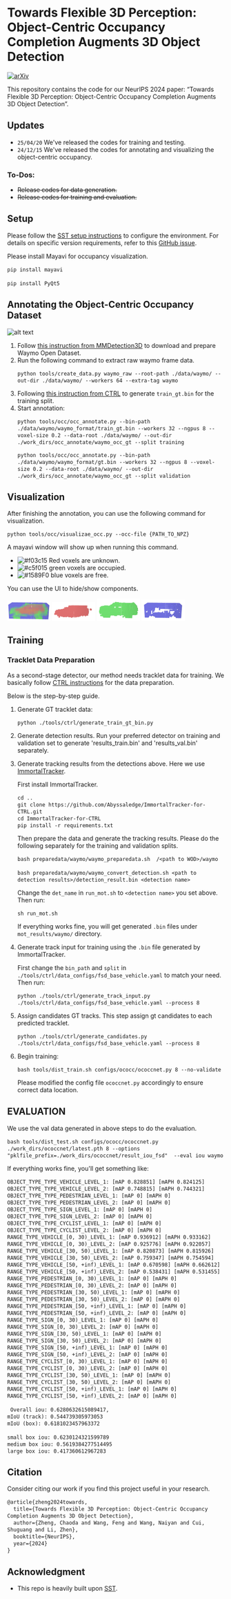 # Towards Flexible 3D Perception: Object-Centric Occupancy Completion Augments 3D Object Detection
[![arXiv](https://img.shields.io/badge/arXiv-2412.05154-b31b1b.svg)](https://arxiv.org/abs/2412.05154)


This repository contains the code for our NeurIPS 2024 paper: “Towards Flexible 3D Perception: Object-Centric Occupancy Completion Augments 3D Object Detection”.

## Updates
- `25/04/20` We've released the codes for training and testing.
- `24/12/15` We've released the codes for annotating and visualizing the object-centric occupancy.



### To-Dos:
+	~~Release codes for data generation.~~
+	~~Release codes for training and evaluation.~~

## Setup
Please follow the [SST setup instructions](https://github.com/tusen-ai/SST/blob/main/docs/overall_instructions.md) to configure the environment.
For details on specific version requirements, refer to this [GitHub issue](https://github.com/tusen-ai/SST/issues/117#issuecomment-1608827756).

Please install Mayavi for occupancy visualization.

```
pip install mayavi

pip install PyQt5
```

## Annotating the Object-Centric Occupancy Dataset
![alt text](./figures/gt_vis.png)

1. Follow [this instruction from MMDetection3D](https://mmdetection3d.readthedocs.io/en/v0.15.0/data_preparation.html#waymo) to download and prepare Waymo Open Dataset.
2. Run the following command to extract raw waymo frame data.
	```
	python tools/create_data.py waymo_raw --root-path ./data/waymo/ --out-dir ./data/waymo/ --workers 64 --extra-tag waymo
	```
3. Following [this instruction from CTRL](https://github.com/tusen-ai/SST/blob/main/docs/CTRL_instructions.md#step-1-generate-train_gtbin-once-for-all-waymo-bin-format) to generate `train_gt.bin` for the training split.
4. Start annotation:
	```
	python tools/occ/occ_annotate.py --bin-path ./data/waymo/waymo_format/train_gt.bin --workers 32 --ngpus 8 --voxel-size 0.2 --data-root ./data/waymo/ --out-dir ./work_dirs/occ_annotate/waymo_occ_gt --split training
	```
	```
	python tools/occ/occ_annotate.py --bin-path ./data/waymo/waymo_format/gt.bin --workers 32 --ngpus 8 --voxel-size 0.2 --data-root ./data/waymo/ --out-dir ./work_dirs/occ_annotate/waymo_occ_gt --split validation
	```
## Visualization
After finishing the annotation, you can use the following command for visualization.
```
python tools/occ/visualizae_occ.py --occ-file {PATH_TO_NPZ}
``` 

A mayavi window will show up when running this command. 
- ![#f03c15](https://placehold.co/15x15/f03c15/f03c15.png) Red voxels are unknown.
- ![#c5f015](https://placehold.co/15x15/c5f015/c5f015.png) green voxels are occupied.
- ![#1589F0](https://placehold.co/15x15/1589F0/1589F0.png) blue voxels are free.

You can use the UI to hide/show components.  

<p float="left">
  <img src="./figures/mayavi_vis.png" width="100" />
  <img src="./figures/mayavi_vis_unknown.png" width="100" /> 
  <img src="./figures/mayavi_vis_occupied.png" width="100" />
  <img src="./figures/mayavi_vis_free.png" width="100" />
</p>

## Training
### Tracklet Data Preparation
As a second-stage detector, our method needs tracklet data for training.
We basically follow [CTRL instructions](https://github.com/tusen-ai/SST/blob/main/docs/CTRL_instructions.md) for the data preparation.

Below is the step-by-step guide.

1. Generate GT tracklet data: 
	```shell
	python ./tools/ctrl/generate_train_gt_bin.py
	```
2. Generate detection results.
Run your preferred detector on training and validation set to generate 'results_train.bin' and 'results_val.bin' separately.

3. Generate tracking results from the detections above. Here we use [ImmortalTracker](https://github.com/Abyssaledge/ImmortalTracker-for-CTRL). 

	First install ImmortalTracker.
	```shell
	cd ..
	git clone https://github.com/Abyssaledge/ImmortalTracker-for-CTRL.git
	cd ImmortalTracker-for-CTRL
	pip install -r requirements.txt
	```

	Then prepare the data and generate the tracking results. Please do the following separately for the training and validation splits.
	```shell
	bash preparedata/waymo/waymo_preparedata.sh  /<path to WOD>/waymo

	bash preparedata/waymo/waymo_convert_detection.sh <path to detection results>/detection_result.bin <detection name>

	```
	Change the `det_name` in `run_mot.sh` to `<detection name>` you set above. Then run:
	```
	sh run_mot.sh
	```
	If everything works fine, you will get generated `.bin` files under `mot_results/waymo/` directory.
	
4.  Generate track input for training using the `.bin` file generated by ImmortalTracker.
	
	First change the `bin_path` and `split` in `./tools/ctrl/data_configs/fsd_base_vehicle.yaml` to match your need. Then run:
	```
	python ./tools/ctrl/generate_track_input.py ./tools/ctrl/data_configs/fsd_base_vehicle.yaml --process 8
	```
5. Assign candidates GT tracks. This step assign gt candidates to each predicted tracklet.
	```
	python ./tools/ctrl/generate_candidates.py ./tools/ctrl/data_configs/fsd_base_vehicle.yaml --process 8
	```
6. Begin training: 
	```
	bash tools/dist_train.sh configs/ococc/ococcnet.py 8 --no-validate
	```
	Please modified the config file `ococcnet.py` accordingly to ensure correct data location.

## EVALUATION
We use the val data generated in above steps to do the evaluation.

```
bash tools/dist_test.sh configs/ococc/ococcnet.py ./work_dirs/ococcnet/latest.pth 8 --options "pklfile_prefix=./work_dirs/ococcnet/result_iou_fsd"  --eval iou waymo
```

If everything works fine, you'll get something like:
```
OBJECT_TYPE_TYPE_VEHICLE_LEVEL_1: [mAP 0.828851] [mAPH 0.824125]
OBJECT_TYPE_TYPE_VEHICLE_LEVEL_2: [mAP 0.748815] [mAPH 0.744321]
OBJECT_TYPE_TYPE_PEDESTRIAN_LEVEL_1: [mAP 0] [mAPH 0]
OBJECT_TYPE_TYPE_PEDESTRIAN_LEVEL_2: [mAP 0] [mAPH 0]
OBJECT_TYPE_TYPE_SIGN_LEVEL_1: [mAP 0] [mAPH 0]
OBJECT_TYPE_TYPE_SIGN_LEVEL_2: [mAP 0] [mAPH 0]
OBJECT_TYPE_TYPE_CYCLIST_LEVEL_1: [mAP 0] [mAPH 0]
OBJECT_TYPE_TYPE_CYCLIST_LEVEL_2: [mAP 0] [mAPH 0]
RANGE_TYPE_VEHICLE_[0, 30)_LEVEL_1: [mAP 0.936912] [mAPH 0.933162]
RANGE_TYPE_VEHICLE_[0, 30)_LEVEL_2: [mAP 0.925776] [mAPH 0.922057]
RANGE_TYPE_VEHICLE_[30, 50)_LEVEL_1: [mAP 0.820873] [mAPH 0.815926]
RANGE_TYPE_VEHICLE_[30, 50)_LEVEL_2: [mAP 0.759347] [mAPH 0.754594]
RANGE_TYPE_VEHICLE_[50, +inf)_LEVEL_1: [mAP 0.670598] [mAPH 0.662612]
RANGE_TYPE_VEHICLE_[50, +inf)_LEVEL_2: [mAP 0.538431] [mAPH 0.531455]
RANGE_TYPE_PEDESTRIAN_[0, 30)_LEVEL_1: [mAP 0] [mAPH 0]
RANGE_TYPE_PEDESTRIAN_[0, 30)_LEVEL_2: [mAP 0] [mAPH 0]
RANGE_TYPE_PEDESTRIAN_[30, 50)_LEVEL_1: [mAP 0] [mAPH 0]
RANGE_TYPE_PEDESTRIAN_[30, 50)_LEVEL_2: [mAP 0] [mAPH 0]
RANGE_TYPE_PEDESTRIAN_[50, +inf)_LEVEL_1: [mAP 0] [mAPH 0]
RANGE_TYPE_PEDESTRIAN_[50, +inf)_LEVEL_2: [mAP 0] [mAPH 0]
RANGE_TYPE_SIGN_[0, 30)_LEVEL_1: [mAP 0] [mAPH 0]
RANGE_TYPE_SIGN_[0, 30)_LEVEL_2: [mAP 0] [mAPH 0]
RANGE_TYPE_SIGN_[30, 50)_LEVEL_1: [mAP 0] [mAPH 0]
RANGE_TYPE_SIGN_[30, 50)_LEVEL_2: [mAP 0] [mAPH 0]
RANGE_TYPE_SIGN_[50, +inf)_LEVEL_1: [mAP 0] [mAPH 0]
RANGE_TYPE_SIGN_[50, +inf)_LEVEL_2: [mAP 0] [mAPH 0]
RANGE_TYPE_CYCLIST_[0, 30)_LEVEL_1: [mAP 0] [mAPH 0]
RANGE_TYPE_CYCLIST_[0, 30)_LEVEL_2: [mAP 0] [mAPH 0]
RANGE_TYPE_CYCLIST_[30, 50)_LEVEL_1: [mAP 0] [mAPH 0]
RANGE_TYPE_CYCLIST_[30, 50)_LEVEL_2: [mAP 0] [mAPH 0]
RANGE_TYPE_CYCLIST_[50, +inf)_LEVEL_1: [mAP 0] [mAPH 0]
RANGE_TYPE_CYCLIST_[50, +inf)_LEVEL_2: [mAP 0] [mAPH 0]

 Overall iou: 0.6280632615089417,
mIoU (track): 0.544739305973053
mIoU (box): 0.6181023457963372

small box iou: 0.6230124321599789
medium box iou: 0.5619384277514495
large box iou: 0.417360612967283
```
## Citation
Consider citing our work if you find this project useful in your research.
```
@article{zheng2024towards,
  title={Towards Flexible 3D Perception: Object-Centric Occupancy Completion Augments 3D Object Detection},
  author={Zheng, Chaoda and Wang, Feng and Wang, Naiyan and Cui, Shuguang and Li, Zhen},
  booktitle={NeurIPS},
  year={2024}
}
```

## Acknowledgment
+ This repo is heavily built upon [SST](https://github.com/tusen-ai/SST).



